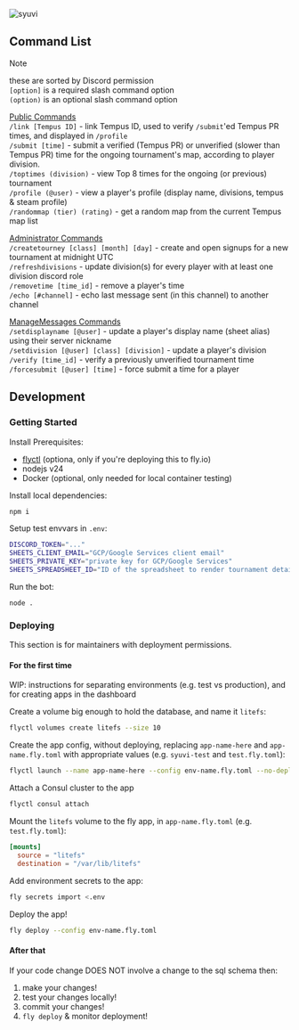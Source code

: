 ![syuvi](https://github.com/user-attachments/assets/03daef07-fc0b-41db-bb3a-f052a7640241)

## Command List

> [!NOTE]
> these are sorted by Discord permission\
> `[option]` is a required slash command option\
> `(option)` is an optional slash command option

<ins>Public Commands</ins>\
`/link [Tempus ID]` - link Tempus ID, used to verify `/submit`'ed Tempus PR times, and displayed in `/profile`\
`/submit [time]` - submit a verified (Tempus PR) or unverified (slower than Tempus PR) time for the ongoing tournament's map, according to player division.\
`/toptimes (division)` - view Top 8 times for the ongoing (or previous) tournament\
`/profile (@user)` - view a player's profile (display name, divisions, tempus & steam profile)\
`/randommap (tier) (rating)` - get a random map from the current Tempus map list

<ins>Administrator Commands</ins>\
`/createtourney [class] [month] [day]` - create and open signups for a new tournament at midnight UTC\
`/refreshdivisions` - update division(s) for every player with at least one division discord role\
`/removetime [time_id]` - remove a player's time\
`/echo [#channel]` - echo last message sent (in this channel) to another channel

<ins>ManageMessages Commands</ins>\
`/setdisplayname [@user]` - update a player's display name (sheet alias) using their server nickname\
`/setdivision [@user] [class] [division]` - update a player's division\
`/verify [time_id]` - verify a previously unverified tournament time\
`/forcesubmit [@user] [time]` - force submit a time for a player

## Development

### Getting Started

Install Prerequisites:

- [flyctl](https://fly.io/docs/flyctl/) (optiona, only if you're deploying this to fly.io)
- nodejs v24
- Docker (optional, only needed for local container testing)

Install local dependencies:

```sh
npm i
```

Setup test envvars in `.env`:

```sh
DISCORD_TOKEN="..."
SHEETS_CLIENT_EMAIL="GCP/Google Services client email"
SHEETS_PRIVATE_KEY="private key for GCP/Google Services"
SHEETS_SPREADSHEET_ID="ID of the spreadsheet to render tournament details to"
```

Run the bot:

```
node .
```

### Deploying

This section is for maintainers with deployment permissions.

#### For the first time

WIP: instructions for separating environments (e.g. test vs production), and for creating apps in the dashboard

Create a volume big enough to hold the database, and name it `litefs`:

```sh
flyctl volumes create litefs --size 10
```

Create the app config, without deploying, replacing `app-name-here` and `app-name.fly.toml` with appropriate values (e.g. `syuvi-test` and `test.fly.toml`):

```sh
flyctl launch --name app-name-here --config env-name.fly.toml --no-deploy
```

Attach a Consul cluster to the app

```sh
flyctl consul attach
```

Mount the `litefs` volume to the fly app, in `app-name.fly.toml` (e.g. `test.fly.toml`):

```toml
[mounts]
  source = "litefs"
  destination = "/var/lib/litefs"
```

Add environment secrets to the app:

```sh
fly secrets import <.env
```

Deploy the app!

```sh
fly deploy --config env-name.fly.toml
```

#### After that

If your code change DOES NOT involve a change to the sql schema then:

1. make your changes!
1. test your changes locally!
1. commit your changes!
1. `fly deploy` & monitor deployment!
